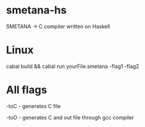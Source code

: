 # smetana-hs
SMETANA -> C compiler written on Haskell
# Linux
cabal build && cabal run
yourFile.smetana -flag1 -flag2

# All flags
-toC - generates C file

-toO - generates C and out file through gcc compiler
